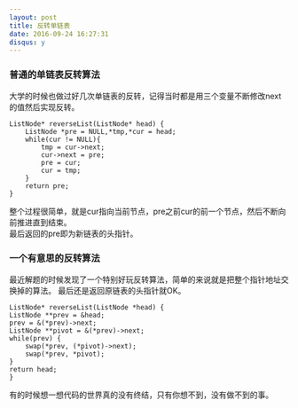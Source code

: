 ```yaml
---
layout: post
title: 反转单链表
date: 2016-09-24 16:27:31
disqus: y
---
```

### 普通的单链表反转算法
大学的时候也做过好几次单链表的反转，记得当时都是用三个变量不断修改next的值然后实现反转。

    ListNode* reverseList(ListNode* head) {
        ListNode *pre = NULL,*tmp,*cur = head;
        while(cur != NULL){
            tmp = cur->next;
            cur->next = pre;
            pre = cur;
            cur = tmp;
        }
        return pre;
    }   
    
整个过程很简单，就是cur指向当前节点，pre之前cur的前一个节点，然后不断向前推进直到结束。  
最后返回的pre即为新链表的头指针。  

### 一个有意思的反转算法
最近解题的时候发现了一个特别好玩反转算法，简单的来说就是把整个指针地址交换掉的算法。
最后还是返回原链表的头指针就OK。

    ListNode* reverseList(ListNode *head) {
    ListNode **prev = &head;
    prev = &(*prev)->next;
    ListNode **pivot = &(*prev)->next;
    while(prev) {
        swap(*prev, (*pivot)->next);
        swap(*prev, *pivot);
    }
    return head;
    }
   
有的时候想一想代码的世界真的没有终结，只有你想不到，没有做不到的事。
